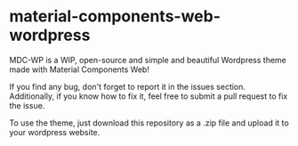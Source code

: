 # material-components-web-wordpress
MDC-WP is a WIP, open-source and simple and beautiful Wordpress theme made with Material Components Web!

If you find any bug, don't forget to report it in the issues section. Additionally, if you know how to fix it, feel free to submit a pull request to fix the issue.

To use the theme, just download this repository as a .zip file and upload it to your wordpress website.
